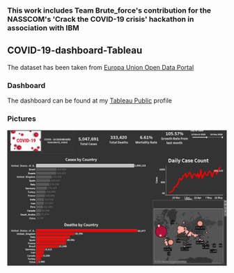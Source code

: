 ### This work includes Team Brute_force's contribution for the NASSCOM's 'Crack the COVID-19 crisis' hackathon in association with IBM

## COVID-19-dashboard-Tableau
The dataset has been taken from [Europa Union Open Data Portal](https://data.europa.eu/euodp/en/data/dataset/covid-19-coronavirus-data/resource/260bbbde-2316-40eb-aec3-7cd7bfc2f590)

### Dashboard
The dashboard can be found at my [Tableau Public](https://public.tableau.com/profile/elio.jordan.lopes#!/vizhome/COVID-19-TRACKER-ELIO/COVID19DASHBOARD?publish=yes) profile


### Pictures

![Find me here](https://github.com/lopeselio/COVID-19-dashboard-Tableau/blob/master/screenshot.PNG)
